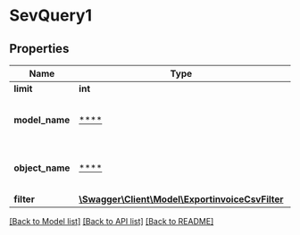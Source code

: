 # SevQuery1

## Properties
Name | Type | Description | Notes
------------ | ------------- | ------------- | -------------
**limit** | **int** | Limit export | [optional] 
**model_name** | [****](.md) | Model name, which is &#x27;Invoice&#x27; | 
**object_name** | [****](.md) | Model name, which is &#x27;SevQuery&#x27; | 
**filter** | [**\Swagger\Client\Model\ExportinvoiceCsvFilter**](ExportinvoiceCsvFilter.md) |  | [optional] 

[[Back to Model list]](../../README.md#documentation-for-models) [[Back to API list]](../../README.md#documentation-for-api-endpoints) [[Back to README]](../../README.md)

